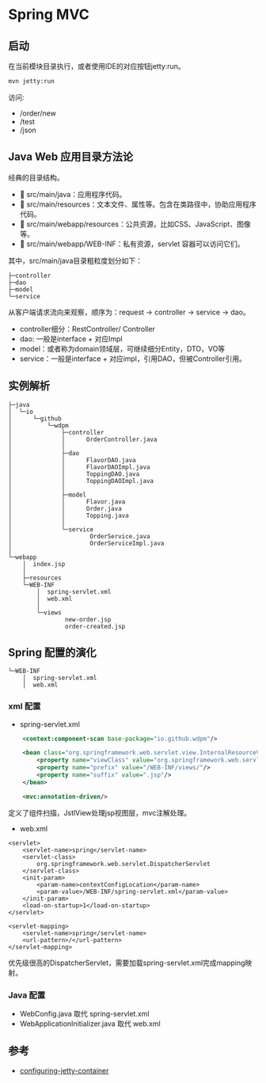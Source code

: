 # Spring MVC

## 启动
在当前模块目录执行，或者使用IDE的对应按钮jetty:run。
```bash
mvn jetty:run
```
访问:
- /order/new
- /test
- /json

## Java Web 应用目录方法论

经典的目录结构。
-  src/main/java：应用程序代码。
-  src/main/resources：文本文件、属性等。包含在类路径中，协助应用程序代码。
-  src/main/webapp/resources：公共资源，比如CSS、JavaScript、图像等。
-  src/main/webapp/WEB-INF：私有资源，servlet 容器可以访问它们。

其中，src/main/java目录粗粒度划分如下：
```
├─controller
├─dao
├─model
└─service
```
从客户端请求流向来观察，顺序为：request -> controller -> service -> dao。
- controller细分：RestController/ Controller
- dao: 一般是interface + 对应Impl
- model：或者称为domain领域层，可继续细分Entity，DTO，VO等
- service：一般是interface + 对应impl，引用DAO，但被Controller引用。

## 实例解析
```
├─java
│  └─io
│      └─github
│          └─wdpm
│              ├─controller
│              │      OrderController.java
│              │
│              ├─dao
│              │      FlavorDAO.java
│              │      FlavorDAOImpl.java
│              │      ToppingDAO.java
│              │      ToppingDAOImpl.java
│              │
│              ├─model
│              │      Flavor.java
│              │      Order.java
│              │      Topping.java
│              │
│              └─service
│                      OrderService.java
│                      OrderServiceImpl.java
│
└─webapp
    │  index.jsp
    │
    ├─resources
    └─WEB-INF
        │  spring-servlet.xml
        │  web.xml
        │
        └─views
                new-order.jsp
                order-created.jsp
```

## Spring 配置的演化
```
└─WEB-INF
    │  spring-servlet.xml
    │  web.xml
```
### xml 配置
- spring-servlet.xml
```xml
    <context:component-scan base-package="io.github.wdpm"/>

    <bean class="org.springframework.web.servlet.view.InternalResourceViewResolver">
        <property name="viewClass" value="org.springframework.web.servlet.view.JstlView"/>
        <property name="prefix" value="/WEB-INF/views/"/>
        <property name="suffix" value=".jsp"/>
    </bean>

    <mvc:annotation-driven/>
```
定义了组件扫描，JstlView处理jsp视图层，mvc注解处理。

- web.xml
```
<servlet>
    <servlet-name>spring</servlet-name>
    <servlet-class>
        org.springframework.web.servlet.DispatcherServlet
    </servlet-class>
    <init-param>
        <param-name>contextConfigLocation</param-name>
        <param-value>/WEB-INF/spring-servlet.xml</param-value>
    </init-param>
    <load-on-startup>1</load-on-startup>
</servlet>

<servlet-mapping>
    <servlet-name>spring</servlet-name>
    <url-pattern>/</url-pattern>
</servlet-mapping>
```
优先级很高的DispatcherServlet，需要加载spring-servlet.xml完成mapping映射。

### Java 配置
- WebConfig.java 取代 spring-servlet.xml
- WebApplicationInitializer.java 取代 web.xml


## 参考
- [configuring-jetty-container](https://www.eclipse.org/jetty/documentation/current/jetty-maven-plugin.html#configuring-jetty-container)
